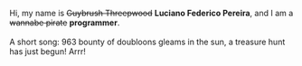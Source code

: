 Hi, my name is ~~Guybrush Threepwood~~ **Luciano Federico Pereira**, and I am a ~~wannabe pirate~~ **programmer**.<br><br>A short song: 963 bounty of doubloons gleams in the sun, a treasure hunt has just begun! Arrr!
